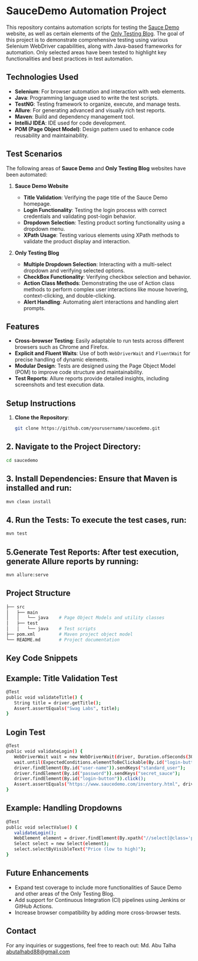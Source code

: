 # SauceDemo Automation Project

This repository contains automation scripts for testing the [Sauce Demo](https://www.saucedemo.com/) website, as well as certain elements of the [Only Testing Blog](https://only-testing-blog.blogspot.com/). The goal of this project is to demonstrate comprehensive testing using various Selenium WebDriver capabilities, along with Java-based frameworks for automation. Only selected areas have been tested to highlight key functionalities and best practices in test automation.

## Technologies Used

- **Selenium**: For browser automation and interaction with web elements.
- **Java**: Programming language used to write the test scripts.
- **TestNG**: Testing framework to organize, execute, and manage tests.
- **Allure**: For generating advanced and visually rich test reports.
- **Maven**: Build and dependency management tool.
- **IntelliJ IDEA**: IDE used for code development.
- **POM (Page Object Model)**: Design pattern used to enhance code reusability and maintainability.

## Test Scenarios

The following areas of **Sauce Demo** and **Only Testing Blog** websites have been automated:

1. **Sauce Demo Website**
   - **Title Validation**: Verifying the page title of the Sauce Demo homepage.
   - **Login Functionality**: Testing the login process with correct credentials and validating post-login behavior.
   - **Dropdown Selection**: Testing product sorting functionality using a dropdown menu.
   - **XPath Usage**: Testing various elements using XPath methods to validate the product display and interaction.

2. **Only Testing Blog**
   - **Multiple Dropdown Selection**: Interacting with a multi-select dropdown and verifying selected options.
   - **CheckBox Functionality**: Verifying checkbox selection and behavior.
   - **Action Class Methods**: Demonstrating the use of Action class methods to perform complex user interactions like mouse hovering, context-clicking, and double-clicking.
   - **Alert Handling**: Automating alert interactions and handling alert prompts.

## Features

- **Cross-browser Testing**: Easily adaptable to run tests across different browsers such as Chrome and Firefox.
- **Explicit and Fluent Waits**: Use of both `WebDriverWait` and `FluentWait` for precise handling of dynamic elements.
- **Modular Design**: Tests are designed using the Page Object Model (POM) to improve code structure and maintainability.
- **Test Reports**: Allure reports provide detailed insights, including screenshots and test execution data.

## Setup Instructions

1. **Clone the Repository**:
   ```bash
   git clone https://github.com/yourusername/saucedemo.git


## 2. Navigate to the Project Directory:
 ```bash
cd saucedemo
 ```

## 3. Install Dependencies: Ensure that Maven is installed and run:
 ```bash
mvn clean install
 ```
## 4. Run the Tests: To execute the test cases, run:
 ```bash
mvn test
 ```
## 5.Generate Test Reports: After test execution, generate Allure reports by running:
 ```bash
mvn allure:serve

 ```
##  **Project Structure**
 ```bash
├── src
│   ├── main
│   │   └── java    # Page Object Models and utility classes
│   ├── test
│   │   └── java    # Test scripts
├── pom.xml         # Maven project object model
└── README.md       # Project documentation
 ```
## **Key Code Snippets**
## Example: Title Validation Test
 ```bash
@Test
public void validateTitle() {
    String title = driver.getTitle();
    Assert.assertEquals("Swag Labs", title);
}

 ```

## Login Test
 ```bash
@Test
public void validateLogin() {
    WebDriverWait wait = new WebDriverWait(driver, Duration.ofSeconds(30));
    wait.until(ExpectedConditions.elementToBeClickable(By.id("login-button")));
    driver.findElement(By.id("user-name")).sendKeys("standard_user");
    driver.findElement(By.id("password")).sendKeys("secret_sauce");
    driver.findElement(By.id("login-button")).click();
    Assert.assertEquals("https://www.saucedemo.com/inventory.html", driver.getCurrentUrl());
}

 ```


## Example: Handling Dropdowns
 ```bash
@Test
public void selectValue() {
    validateLogin();
    WebElement element = driver.findElement(By.xpath("//select[@class='product_sort_container']"));
    Select select = new Select(element);
    select.selectByVisibleText("Price (low to high)");
}

 ```

## Future Enhancements
- Expand test coverage to include more functionalities of Sauce Demo and other areas of the Only Testing Blog.
- Add support for Continuous Integration (CI) pipelines using Jenkins or GitHub Actions.
- Increase browser compatibility by adding more cross-browser tests.

## **Contact**
For any inquiries or suggestions, feel free to reach out:
Md. Abu Talha
abutalhabd88@gmail.com
